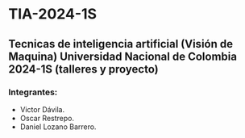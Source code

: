 # TIA-2024-1S
## Tecnicas de inteligencia artificial (Visión de Maquina) Universidad Nacional de Colombia 2024-1S (talleres y proyecto)
### Integrantes: 
- Victor Dávila.
- Oscar Restrepo.
- Daniel Lozano Barrero.
